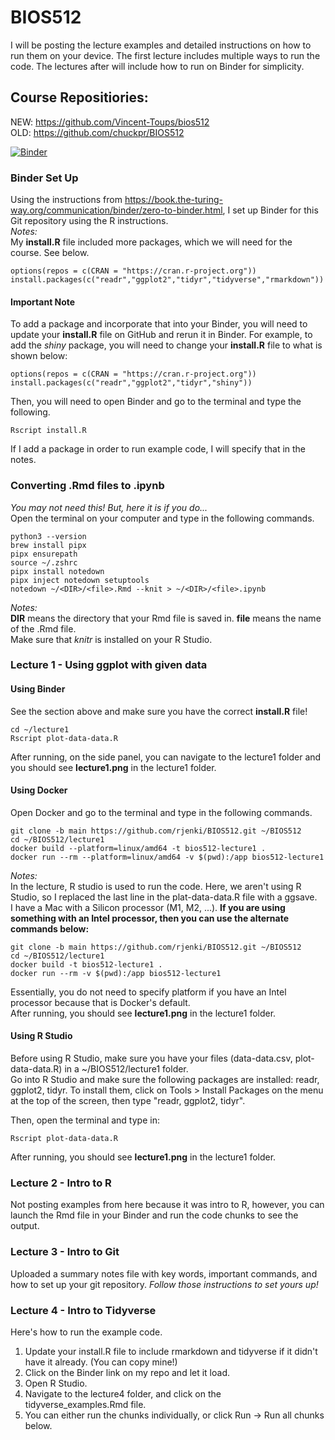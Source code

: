 # BIOS512

I will be posting the lecture examples and detailed instructions on how to run them on your device. The first lecture includes multiple ways to run the code. The lectures after will include how to run on Binder for simplicity.

## Course Repositiories:
NEW: https://github.com/Vincent-Toups/bios512  
OLD: https://github.com/chuckpr/BIOS512

[![Binder](https://mybinder.org/badge_logo.svg)](https://mybinder.org/v2/gh/rjenki/BIOS512/HEAD)

### Binder Set Up
Using the instructions from https://book.the-turing-way.org/communication/binder/zero-to-binder.html, I set up Binder for this Git repository using the R instructions.  
*Notes:*  
My **install.R** file included more packages, which we will need for the course. See below.
```
options(repos = c(CRAN = "https://cran.r-project.org"))
install.packages(c("readr","ggplot2","tidyr","tidyverse","rmarkdown"))
```
#### Important Note
To add a package and incorporate that into your Binder, you will need to update your **install.R** file on GitHub and rerun it in Binder. For example, to add the *shiny* package, you will need to change your **install.R** file to what is shown below:
```
options(repos = c(CRAN = "https://cran.r-project.org"))
install.packages(c("readr","ggplot2","tidyr","shiny"))
```
Then, you will need to open Binder and go to the terminal and type the following.
```
Rscript install.R
```
If I add a package in order to run example code, I will specify that in the notes.  

### Converting .Rmd files to .ipynb
*You may not need this! But, here it is if you do...*  
Open the terminal on your computer and type in the following commands.  
```
python3 --version
brew install pipx
pipx ensurepath
source ~/.zshrc
pipx install notedown
pipx inject notedown setuptools
notedown ~/<DIR>/<file>.Rmd --knit > ~/<DIR>/<file>.ipynb
```
*Notes:*  
**DIR** means the directory that your Rmd file is saved in. **file** means the name of the .Rmd file.  
Make sure that *knitr* is installed on your R Studio.

### Lecture 1 - Using ggplot with given data
#### Using Binder
See the section above and make sure you have the correct **install.R** file!  
```
cd ~/lecture1
Rscript plot-data-data.R
```
After running, on the side panel, you can navigate to the lecture1 folder and you should see **lecture1.png** in the lecture1 folder.  

#### Using Docker
Open Docker and go to the terminal and type in the following commands.
```
git clone -b main https://github.com/rjenki/BIOS512.git ~/BIOS512
cd ~/BIOS512/lecture1
docker build --platform=linux/amd64 -t bios512-lecture1 .
docker run --rm --platform=linux/amd64 -v $(pwd):/app bios512-lecture1
```
*Notes:*  
In the lecture, R studio is used to run the code. Here, we aren't using R Studio, so I replaced the last line in the plat-data-data.R file with a ggsave.  
I have a Mac with a Silicon processor (M1, M2, ...). **If you are using something with an Intel processor, then you can use the alternate commands below:**
```
git clone -b main https://github.com/rjenki/BIOS512.git ~/BIOS512
cd ~/BIOS512/lecture1
docker build -t bios512-lecture1 .
docker run --rm -v $(pwd):/app bios512-lecture1
```
Essentially, you do not need to specify platform if you have an Intel processor because that is Docker's default.  
After running, you should see **lecture1.png** in the lecture1 folder.  

#### Using R Studio
Before using R Studio, make sure you have your files (data-data.csv, plot-data-data.R) in a ~/BIOS512/lecture1 folder.  
Go into R Studio and make sure the following packages are installed: readr, ggplot2, tidyr. To install them, click on Tools > Install Packages on the menu at the top of the screen, then type "readr, ggplot2, tidyr".  


Then, open the terminal and type in:
```
Rscript plot-data-data.R
```
After running, you should see **lecture1.png** in the lecture1 folder.

### Lecture 2 - Intro to R
Not posting examples from here because it was intro to R, however, you can launch the Rmd file in your Binder and run the code chunks to see the output.

### Lecture 3 - Intro to Git
Uploaded a summary notes file with key words, important commands, and how to set up your git repository. *Follow those instructions to set yours up!*

### Lecture 4 - Intro to Tidyverse
Here's how to run the example code.
1. Update your install.R file to include rmarkdown and tidyverse if it didn't have it already. (You can copy mine!)
2. Click on the Binder link on my repo and let it load. 
3. Open R Studio.
4. Navigate to the lecture4 folder, and click on the tidyverse_examples.Rmd file.  
5. You can either run the chunks individually, or click Run -> Run all chunks below.
